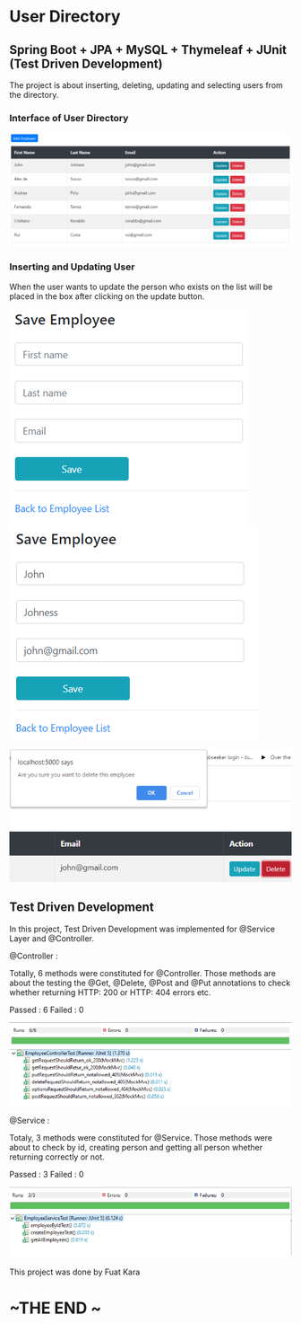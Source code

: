 # User Directory

## Spring Boot + JPA + MySQL + Thymeleaf + JUnit (Test Driven Development)

The project is about inserting, deleting, updating and selecting users from the directory. 


### Interface of User Directory

![alt text](./EmployeeDirectory.png)
 
### Inserting and Updating User
 
When the user wants to update the person who exists on the list will be placed in the box after clicking on the update button.

![alt text](./Insert.png)  ![alt text](./Update.png)
 

![alt text](./Delete.png)



## Test Driven Development

In this project, Test Driven Development was implemented for @Service Layer and @Controller.

@Controller :

Totally, 6 methods were constituted for @Controller. Those methods are about the testing the @Get, @Delete, @Post and @Put annotations to check whether returning HTTP: 200 or HTTP: 404 errors etc.

Passed : 6     Failed : 0

 ![alt text](./Controller.png)


@Service :

Totaly, 3 methods were constituted for @Service. Those methods were about to check by id, creating person and getting all person whether returning correctly or not.

Passed : 3     Failed : 0

 ![alt text](./ServiceLayer.png)




This project was done by Fuat Kara


# ~THE END ~
